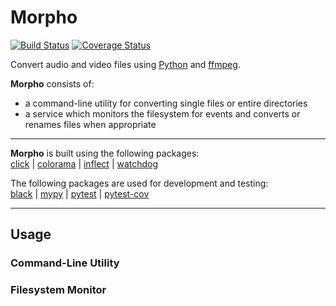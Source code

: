 # Morpho

[![Build Status](https://travis-ci.org/jessebraham/morpho.svg?branch=master)](https://travis-ci.org/jessebraham/morpho) [![Coverage Status](https://coveralls.io/repos/github/jessebraham/morpho/badge.svg?branch=master)](https://coveralls.io/github/jessebraham/morpho?branch=master)

Convert audio and video files using [Python](https://www.python.org/) and [ffmpeg](https://ffmpeg.org/). 

**Morpho** consists of:
- a command-line utility for converting single files or entire directories  
- a service which monitors the filesystem for events and converts or renames files when appropriate

- - -

**Morpho** is built using the following packages:  
[click](https://click.palletsprojects.com/en/7.x/) | [colorama](https://github.com/tartley/colorama) | [inflect](https://github.com/jazzband/inflect) | [watchdog](https://pythonhosted.org/watchdog/index.html)  

The following packages are used for development and testing:  
[black](https://github.com/ambv/black) | [mypy](http://mypy-lang.org/) | [pytest](https://github.com/pytest-dev/pytest) | [pytest-cov](https://github.com/pytest-dev/pytest-cov)

- - -

## Usage

### Command-Line Utility

### Filesystem Monitor
